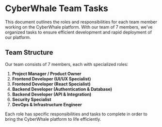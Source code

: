
# CyberWhale Team Tasks

This document outlines the roles and responsibilities for each team member working on the CyberWhale platform. With our team of 7 members, we've organized tasks to ensure efficient development and rapid deployment of our platform.

## Team Structure

Our team consists of 7 members, each with specialized roles:

1. **Project Manager / Product Owner**
2. **Frontend Developer (UI/UX Specialist)**
3. **Frontend Developer (React Specialist)**
4. **Backend Developer (Authentication & Database)**
5. **Backend Developer (API & Integration)**
6. **Security Specialist**
7. **DevOps & Infrastructure Engineer**

Each role has specific responsibilities and tasks to complete in order to bring the CyberWhale platform to life efficiently.
